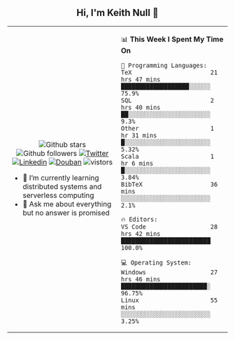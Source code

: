 <h2 align="center"> Hi, I'm Keith Null 👋 </h2>

<table>
    <tr>
        <td valign="center" width="50%">
            <p align="center">
              <img src="https://img.shields.io/github/stars/keithnull?style=social" alt="Github stars" />
              <img src="https://img.shields.io/github/followers/keithnull?style=social" alt="Github followers" />
              <a href="https://twitter.com/_keithnull"><img src="https://img.shields.io/badge/@__keithnull-1DA1F2?style=flat&logo=Twitter&logoColor=white" alt="Twitter"/></a>
              <a href="https://www.linkedin.com/in/wuzhengke/?locale=en_US"><img src="https://img.shields.io/badge/@wuzhengke-0073b1?style=flat&logo=LinkedIn&logoColor=white" alt="Linkedin" /></a>
              <a href="https://www.douban.com/people/keith1"><img src="https://img.shields.io/badge/@keith1-007722?style=flat&logo=Douban&logoColor=white" alt="Douban" /></a>
              <img src="https://visitor-badge.glitch.me/badge?page_id=keithnull" alt="vistors" />
            </p>
            <ul>
                <li>🌱 I’m currently learning distributed systems and serverless computing</li>
                <li>💬 Ask me about everything but no answer is promised</li>
            </ul>
        </td>
       <td valign="top" width="50%">
    
<!--START_SECTION:waka-->
📊 **This Week I Spent My Time On** 

```text
💬 Programming Languages: 
TeX                      21 hrs 47 mins      ███████████████████░░░░░░   75.9% 
SQL                      2 hrs 40 mins       ██░░░░░░░░░░░░░░░░░░░░░░░   9.3% 
Other                    1 hr 31 mins        █░░░░░░░░░░░░░░░░░░░░░░░░   5.32% 
Scala                    1 hr 6 mins         █░░░░░░░░░░░░░░░░░░░░░░░░   3.84% 
BibTeX                   36 mins             ░░░░░░░░░░░░░░░░░░░░░░░░░   2.1%

🔥 Editors: 
VS Code                  28 hrs 42 mins      █████████████████████████   100.0%

💻 Operating System: 
Windows                  27 hrs 46 mins      ████████████████████████░   96.75% 
Linux                    55 mins             ░░░░░░░░░░░░░░░░░░░░░░░░░   3.25%

```


<!--END_SECTION:waka-->
</td></tr>
</table>


